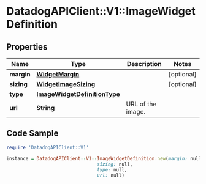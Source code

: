 # DatadogAPIClient::V1::ImageWidgetDefinition

## Properties

Name | Type | Description | Notes
------------ | ------------- | ------------- | -------------
**margin** | [**WidgetMargin**](WidgetMargin.md) |  | [optional] 
**sizing** | [**WidgetImageSizing**](WidgetImageSizing.md) |  | [optional] 
**type** | [**ImageWidgetDefinitionType**](ImageWidgetDefinitionType.md) |  | 
**url** | **String** | URL of the image. | 

## Code Sample

```ruby
require 'DatadogAPIClient::V1'

instance = DatadogAPIClient::V1::ImageWidgetDefinition.new(margin: null,
                                 sizing: null,
                                 type: null,
                                 url: null)
```


